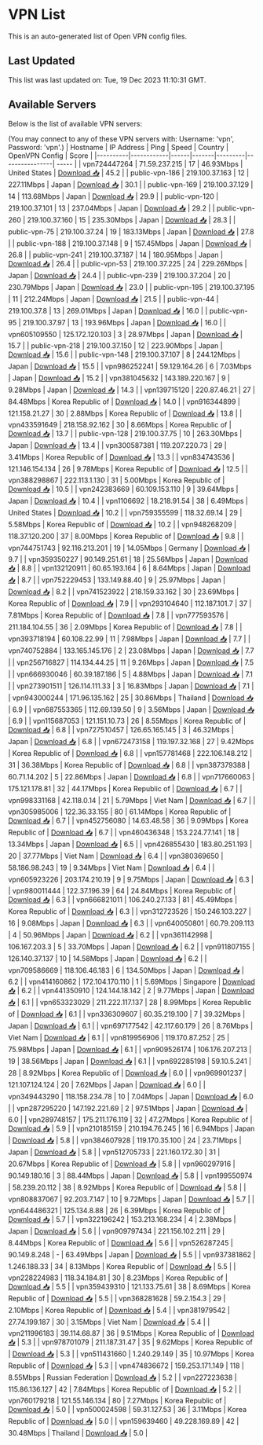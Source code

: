# VPN List

This is an auto-generated list of Open VPN config files.

## Last Updated

This list was last updated on: Tue, 19 Dec 2023 11:10:31 GMT.

## Available Servers

Below is the list of available VPN servers:

(You may connect to any of these VPN servers with: Username: 'vpn', Password: 'vpn'.)
| Hostname | IP Address | Ping | Speed | Country | OpenVPN Config | Score |
|----------|------------|------|-------|---------|----------------| ----- |
| vpn724447264 | 71.59.237.215 | 17 | 46.93Mbps | United States | [Download 📥](./configs/server_0_US.ovpn) | 45.2 |
| public-vpn-186 | 219.100.37.163 | 12 | 227.11Mbps | Japan | [Download 📥](./configs/server_1_JP.ovpn) | 30.1 |
| public-vpn-169 | 219.100.37.129 | 14 | 113.68Mbps | Japan | [Download 📥](./configs/server_2_JP.ovpn) | 29.9 |
| public-vpn-120 | 219.100.37.101 | 13 | 237.04Mbps | Japan | [Download 📥](./configs/server_3_JP.ovpn) | 29.2 |
| public-vpn-260 | 219.100.37.160 | 15 | 235.30Mbps | Japan | [Download 📥](./configs/server_4_JP.ovpn) | 28.3 |
| public-vpn-75 | 219.100.37.24 | 19 | 183.13Mbps | Japan | [Download 📥](./configs/server_5_JP.ovpn) | 27.8 |
| public-vpn-188 | 219.100.37.148 | 9 | 157.45Mbps | Japan | [Download 📥](./configs/server_6_JP.ovpn) | 26.8 |
| public-vpn-241 | 219.100.37.187 | 14 | 180.95Mbps | Japan | [Download 📥](./configs/server_7_JP.ovpn) | 26.4 |
| public-vpn-53 | 219.100.37.225 | 24 | 229.26Mbps | Japan | [Download 📥](./configs/server_8_JP.ovpn) | 24.4 |
| public-vpn-239 | 219.100.37.204 | 20 | 230.79Mbps | Japan | [Download 📥](./configs/server_9_JP.ovpn) | 23.0 |
| public-vpn-195 | 219.100.37.195 | 11 | 212.24Mbps | Japan | [Download 📥](./configs/server_10_JP.ovpn) | 21.5 |
| public-vpn-44 | 219.100.37.8 | 13 | 269.01Mbps | Japan | [Download 📥](./configs/server_11_JP.ovpn) | 16.0 |
| public-vpn-95 | 219.100.37.97 | 13 | 193.96Mbps | Japan | [Download 📥](./configs/server_12_JP.ovpn) | 16.0 |
| vpn605109550 | 125.172.120.103 | 3 | 28.97Mbps | Japan | [Download 📥](./configs/server_13_JP.ovpn) | 15.7 |
| public-vpn-218 | 219.100.37.150 | 12 | 223.90Mbps | Japan | [Download 📥](./configs/server_14_JP.ovpn) | 15.6 |
| public-vpn-148 | 219.100.37.107 | 8 | 244.12Mbps | Japan | [Download 📥](./configs/server_15_JP.ovpn) | 15.5 |
| vpn986252241 | 59.129.164.26 | 6 | 7.03Mbps | Japan | [Download 📥](./configs/server_16_JP.ovpn) | 15.2 |
| vpn381045632 | 143.189.220.167 | 9 | 9.28Mbps | Japan | [Download 📥](./configs/server_17_JP.ovpn) | 14.3 |
| vpn139715120 | 220.87.46.21 | 27 | 84.48Mbps | Korea Republic of | [Download 📥](./configs/server_18_KR.ovpn) | 14.0 |
| vpn916344899 | 121.158.21.27 | 30 | 2.88Mbps | Korea Republic of | [Download 📥](./configs/server_19_KR.ovpn) | 13.8 |
| vpn433591649 | 218.158.92.162 | 30 | 8.66Mbps | Korea Republic of | [Download 📥](./configs/server_20_KR.ovpn) | 13.7 |
| public-vpn-128 | 219.100.37.75 | 10 | 263.30Mbps | Japan | [Download 📥](./configs/server_21_JP.ovpn) | 13.4 |
| vpn300587381 | 119.207.220.73 | 29 | 3.41Mbps | Korea Republic of | [Download 📥](./configs/server_22_KR.ovpn) | 13.3 |
| vpn834743536 | 121.146.154.134 | 26 | 9.78Mbps | Korea Republic of | [Download 📥](./configs/server_23_KR.ovpn) | 12.5 |
| vpn388298867 | 222.113.1.130 | 31 | 5.00Mbps | Korea Republic of | [Download 📥](./configs/server_24_KR.ovpn) | 10.5 |
| vpn242383669 | 60.109.153.110 | 9 | 39.64Mbps | Japan | [Download 📥](./configs/server_25_JP.ovpn) | 10.4 |
| vpn1106692 | 18.218.91.54 | 38 | 6.49Mbps | United States | [Download 📥](./configs/server_26_US.ovpn) | 10.2 |
| vpn759355599 | 118.32.69.14 | 29 | 5.58Mbps | Korea Republic of | [Download 📥](./configs/server_27_KR.ovpn) | 10.2 |
| vpn948268209 | 118.37.120.200 | 37 | 8.00Mbps | Korea Republic of | [Download 📥](./configs/server_28_KR.ovpn) | 9.8 |
| vpn744751743 | 92.116.213.201 | 19 | 14.05Mbps | Germany | [Download 📥](./configs/server_29_DE.ovpn) | 9.7 |
| vpn359350227 | 90.149.251.61 | 18 | 25.56Mbps | Japan | [Download 📥](./configs/server_30_JP.ovpn) | 8.8 |
| vpn132120911 | 60.65.193.164 | 6 | 8.64Mbps | Japan | [Download 📥](./configs/server_31_JP.ovpn) | 8.7 |
| vpn752229453 | 133.149.88.40 | 9 | 25.97Mbps | Japan | [Download 📥](./configs/server_32_JP.ovpn) | 8.2 |
| vpn741523922 | 218.159.33.162 | 30 | 23.69Mbps | Korea Republic of | [Download 📥](./configs/server_33_KR.ovpn) | 7.9 |
| vpn293104640 | 112.187.101.7 | 37 | 7.81Mbps | Korea Republic of | [Download 📥](./configs/server_34_KR.ovpn) | 7.8 |
| vpn777593576 | 211.184.104.55 | 36 | 2.09Mbps | Korea Republic of | [Download 📥](./configs/server_35_KR.ovpn) | 7.8 |
| vpn393718194 | 60.108.22.99 | 11 | 7.98Mbps | Japan | [Download 📥](./configs/server_36_JP.ovpn) | 7.7 |
| vpn740752884 | 133.165.145.176 | 2 | 23.08Mbps | Japan | [Download 📥](./configs/server_37_JP.ovpn) | 7.7 |
| vpn256716827 | 114.134.44.25 | 11 | 9.26Mbps | Japan | [Download 📥](./configs/server_38_JP.ovpn) | 7.5 |
| vpn666930046 | 60.39.187.186 | 5 | 4.88Mbps | Japan | [Download 📥](./configs/server_39_JP.ovpn) | 7.1 |
| vpn273901511 | 126.114.111.33 | 3 | 16.83Mbps | Japan | [Download 📥](./configs/server_40_JP.ovpn) | 7.1 |
| vpn943000244 | 171.96.135.162 | 25 | 30.86Mbps | Thailand | [Download 📥](./configs/server_41_TH.ovpn) | 6.9 |
| vpn687553365 | 112.69.139.50 | 9 | 3.56Mbps | Japan | [Download 📥](./configs/server_42_JP.ovpn) | 6.9 |
| vpn115687053 | 121.151.10.73 | 26 | 8.55Mbps | Korea Republic of | [Download 📥](./configs/server_43_KR.ovpn) | 6.8 |
| vpn727510457 | 126.65.165.145 | 3 | 46.32Mbps | Japan | [Download 📥](./configs/server_44_JP.ovpn) | 6.8 |
| vpn672473158 | 119.197.32.168 | 27 | 9.42Mbps | Korea Republic of | [Download 📥](./configs/server_45_KR.ovpn) | 6.8 |
| vpn157781468 | 222.106.148.212 | 31 | 36.38Mbps | Korea Republic of | [Download 📥](./configs/server_46_KR.ovpn) | 6.8 |
| vpn387379388 | 60.71.14.202 | 5 | 22.86Mbps | Japan | [Download 📥](./configs/server_47_JP.ovpn) | 6.8 |
| vpn717660063 | 175.121.178.81 | 32 | 44.17Mbps | Korea Republic of | [Download 📥](./configs/server_48_KR.ovpn) | 6.7 |
| vpn998331168 | 42.118.0.14 | 21 | 5.79Mbps | Viet Nam | [Download 📥](./configs/server_49_VN.ovpn) | 6.7 |
| vpn305985006 | 122.36.33.155 | 80 | 61.14Mbps | Korea Republic of | [Download 📥](./configs/server_50_KR.ovpn) | 6.7 |
| vpn452756080 | 14.63.48.58 | 36 | 9.09Mbps | Korea Republic of | [Download 📥](./configs/server_51_KR.ovpn) | 6.7 |
| vpn460436348 | 153.224.77.141 | 18 | 13.34Mbps | Japan | [Download 📥](./configs/server_52_JP.ovpn) | 6.5 |
| vpn426855430 | 183.80.251.193 | 20 | 37.77Mbps | Viet Nam | [Download 📥](./configs/server_53_VN.ovpn) | 6.4 |
| vpn380369650 | 58.186.98.243 | 19 | 9.34Mbps | Viet Nam | [Download 📥](./configs/server_54_VN.ovpn) | 6.4 |
| vpn605923226 | 203.174.210.19 | 9 | 9.75Mbps | Japan | [Download 📥](./configs/server_55_JP.ovpn) | 6.3 |
| vpn980011444 | 122.37.196.39 | 64 | 24.84Mbps | Korea Republic of | [Download 📥](./configs/server_56_KR.ovpn) | 6.3 |
| vpn666821011 | 106.240.27.133 | 81 | 45.49Mbps | Korea Republic of | [Download 📥](./configs/server_57_KR.ovpn) | 6.3 |
| vpn312723526 | 150.246.103.227 | 16 | 9.08Mbps | Japan | [Download 📥](./configs/server_58_JP.ovpn) | 6.3 |
| vpn640050801 | 60.79.209.113 | 4 | 50.96Mbps | Japan | [Download 📥](./configs/server_59_JP.ovpn) | 6.2 |
| vpn361142998 | 106.167.203.3 | 5 | 33.70Mbps | Japan | [Download 📥](./configs/server_60_JP.ovpn) | 6.2 |
| vpn911807155 | 126.140.37.137 | 10 | 14.58Mbps | Japan | [Download 📥](./configs/server_61_JP.ovpn) | 6.2 |
| vpn709586669 | 118.106.46.183 | 6 | 134.50Mbps | Japan | [Download 📥](./configs/server_62_JP.ovpn) | 6.2 |
| vpn414160862 | 172.104.170.110 | 1 | 5.69Mbps | Singapore | [Download 📥](./configs/server_63_SG.ovpn) | 6.2 |
| vpn441350910 | 124.144.18.142 | 2 | 9.77Mbps | Japan | [Download 📥](./configs/server_64_JP.ovpn) | 6.1 |
| vpn653323029 | 211.222.117.137 | 28 | 8.99Mbps | Korea Republic of | [Download 📥](./configs/server_65_KR.ovpn) | 6.1 |
| vpn336309607 | 60.35.219.100 | 7 | 39.32Mbps | Japan | [Download 📥](./configs/server_66_JP.ovpn) | 6.1 |
| vpn697177542 | 42.117.60.179 | 26 | 8.76Mbps | Viet Nam | [Download 📥](./configs/server_67_VN.ovpn) | 6.1 |
| vpn819956906 | 119.170.87.252 | 25 | 75.98Mbps | Japan | [Download 📥](./configs/server_68_JP.ovpn) | 6.1 |
| vpn909526174 | 106.176.207.213 | 19 | 38.56Mbps | Japan | [Download 📥](./configs/server_69_JP.ovpn) | 6.1 |
| vpn692285198 | 59.10.5.241 | 28 | 8.92Mbps | Korea Republic of | [Download 📥](./configs/server_70_KR.ovpn) | 6.0 |
| vpn969901237 | 121.107.124.124 | 20 | 7.62Mbps | Japan | [Download 📥](./configs/server_71_JP.ovpn) | 6.0 |
| vpn349443290 | 118.158.234.78 | 10 | 7.04Mbps | Japan | [Download 📥](./configs/server_72_JP.ovpn) | 6.0 |
| vpn287295220 | 147.192.221.69 | 2 | 97.51Mbps | Japan | [Download 📥](./configs/server_73_JP.ovpn) | 6.0 |
| vpn289748157 | 175.211.176.119 | 32 | 47.27Mbps | Korea Republic of | [Download 📥](./configs/server_74_KR.ovpn) | 5.9 |
| vpn210185159 | 210.194.76.245 | 16 | 6.94Mbps | Japan | [Download 📥](./configs/server_75_JP.ovpn) | 5.8 |
| vpn384607928 | 119.170.35.100 | 24 | 23.71Mbps | Japan | [Download 📥](./configs/server_76_JP.ovpn) | 5.8 |
| vpn512705733 | 221.160.172.30 | 31 | 20.67Mbps | Korea Republic of | [Download 📥](./configs/server_77_KR.ovpn) | 5.8 |
| vpn960297916 | 90.149.180.16 | 3 | 88.44Mbps | Japan | [Download 📥](./configs/server_78_JP.ovpn) | 5.8 |
| vpn199550974 | 58.239.20.112 | 38 | 8.92Mbps | Korea Republic of | [Download 📥](./configs/server_79_KR.ovpn) | 5.8 |
| vpn808837067 | 92.203.7.147 | 10 | 9.72Mbps | Japan | [Download 📥](./configs/server_80_JP.ovpn) | 5.7 |
| vpn644486321 | 125.134.8.88 | 26 | 6.39Mbps | Korea Republic of | [Download 📥](./configs/server_81_KR.ovpn) | 5.7 |
| vpn322196242 | 153.213.168.234 | 4 | 2.38Mbps | Japan | [Download 📥](./configs/server_82_JP.ovpn) | 5.6 |
| vpn909797434 | 221.156.102.211 | 29 | 8.44Mbps | Korea Republic of | [Download 📥](./configs/server_83_KR.ovpn) | 5.6 |
| vpn526287245 | 90.149.8.248 | - | 63.49Mbps | Japan | [Download 📥](./configs/server_84_JP.ovpn) | 5.5 |
| vpn937381862 | 1.246.188.33 | 34 | 8.13Mbps | Korea Republic of | [Download 📥](./configs/server_85_KR.ovpn) | 5.5 |
| vpn228224983 | 118.34.184.81 | 30 | 8.23Mbps | Korea Republic of | [Download 📥](./configs/server_86_KR.ovpn) | 5.5 |
| vpn359439310 | 121.133.75.61 | 38 | 8.69Mbps | Korea Republic of | [Download 📥](./configs/server_87_KR.ovpn) | 5.5 |
| vpn368281628 | 59.2.154.3 | 29 | 2.10Mbps | Korea Republic of | [Download 📥](./configs/server_88_KR.ovpn) | 5.4 |
| vpn381979542 | 27.74.199.187 | 30 | 3.15Mbps | Viet Nam | [Download 📥](./configs/server_89_VN.ovpn) | 5.4 |
| vpn211996183 | 39.114.68.87 | 36 | 9.51Mbps | Korea Republic of | [Download 📥](./configs/server_90_KR.ovpn) | 5.3 |
| vpn978701079 | 211.187.31.47 | 35 | 9.62Mbps | Korea Republic of | [Download 📥](./configs/server_91_KR.ovpn) | 5.3 |
| vpn511431660 | 1.240.29.149 | 35 | 10.97Mbps | Korea Republic of | [Download 📥](./configs/server_92_KR.ovpn) | 5.3 |
| vpn474836672 | 159.253.171.149 | 118 | 8.55Mbps | Russian Federation | [Download 📥](./configs/server_93_RU.ovpn) | 5.2 |
| vpn227223638 | 115.86.136.127 | 42 | 7.84Mbps | Korea Republic of | [Download 📥](./configs/server_94_KR.ovpn) | 5.2 |
| vpn760179218 | 121.55.146.134 | 80 | 7.27Mbps | Korea Republic of | [Download 📥](./configs/server_95_KR.ovpn) | 5.0 |
| vpn500024598 | 59.31.127.53 | 36 | 3.11Mbps | Korea Republic of | [Download 📥](./configs/server_96_KR.ovpn) | 5.0 |
| vpn159639460 | 49.228.169.89 | 42 | 30.48Mbps | Thailand | [Download 📥](./configs/server_97_TH.ovpn) | 5.0 |
